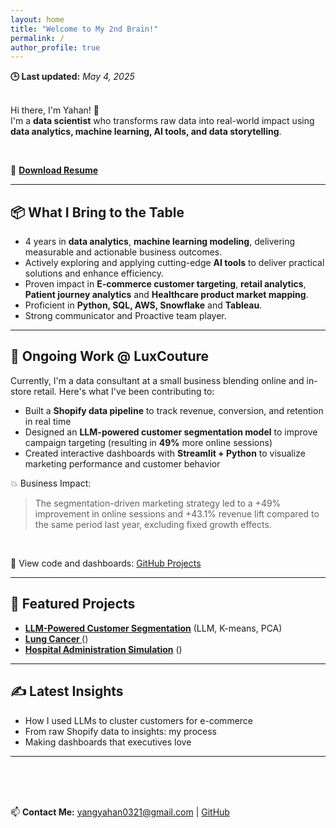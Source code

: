 ```yaml
---
layout: home
title: "Welcome to My 2nd Brain!"
permalink: /
author_profile: true
---
```

**🕒 Last updated:** _May 4, 2025_
<br>
<br>

Hi there, I'm Yahan! 👋  
I'm a **data scientist** who transforms raw data into real-world impact using **data analytics, machine learning, AI tools, and data storytelling**.

<br>

📄 **[Download Resume](assets/files/Yahan_Yang_Resume.pdf)**

---
## 📦 What I Bring to the Table

- 4 years in **data analytics**, **machine learning modeling**, delivering measurable and actionable business outcomes.
- Actively exploring and applying cutting-edge **AI tools** to deliver practical solutions and enhance efficiency.
- Proven impact in **E-commerce customer targeting**, **retail analytics**, **Patient journey analytics** and **Healthcare product market mapping**.
- Proficient in **Python, SQL, AWS, Snowflake** and **Tableau**.
- Strong communicator and Proactive team player.
---

## 🧠 Ongoing Work @ LuxCouture

Currently, I'm a data consultant at a small business blending online and in-store retail. Here's what I've been contributing to:

- Built a **Shopify data pipeline** to track revenue, conversion, and retention in real time
- Designed an **LLM-powered customer segmentation model** to improve campaign targeting (resulting in **49%** more online sessions)
- Created interactive dashboards with **Streamlit + Python** to visualize marketing performance and customer behavior

💥 Business Impact:
> The segmentation-driven marketing strategy led to a +49% improvement in online sessions and +43.1% revenue lift compared to the same period last year, excluding fixed growth effects.

<br>

📁 View code and dashboards: [GitHub Projects](https://github.com/amber-y321)

---

## 📌 Featured Projects
- **[LLM-Powered Customer Segmentation](#)** (LLM, K-means, PCA)
- **[Lung Cancer ](#)** ()
- **[Hospital Administration Simulation](#)** ()
---

## ✍️ Latest Insights
- How I used LLMs to cluster customers for e-commerce
- From raw Shopify data to insights: my process
- Making dashboards that executives love
---

<br>
<br>
<br>

📫 **Contact Me:** [yangyahan0321@gmail.com](mailto:yangyahan0321@gmail.com) | [GitHub](https://github.com/amber-y321)
